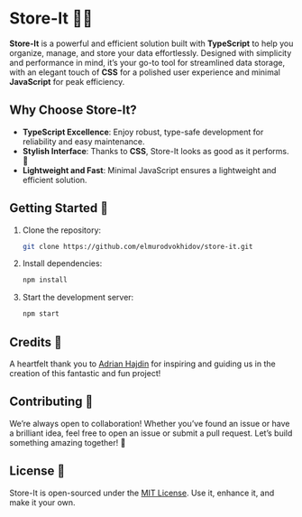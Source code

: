 # Store-It 🛒✨

**Store-It** is a powerful and efficient solution built with **TypeScript** to help you organize, manage, and store your data effortlessly. Designed with simplicity and performance in mind, it’s your go-to tool for streamlined data storage, with an elegant touch of **CSS** for a polished user experience and minimal **JavaScript** for peak efficiency.

## Why Choose Store-It?

- **TypeScript Excellence**: Enjoy robust, type-safe development for reliability and easy maintenance.
- **Stylish Interface**: Thanks to **CSS**, Store-It looks as good as it performs. 🎨
- **Lightweight and Fast**: Minimal JavaScript ensures a lightweight and efficient solution.

## Getting Started 🚀

1. Clone the repository:
   ```bash
   git clone https://github.com/elmurodvokhidov/store-it.git
   ```
2. Install dependencies:
   ```bash
   npm install
   ```
3. Start the development server:
   ```bash
   npm start
   ```
   
## Credits 🙌

A heartfelt thank you to [Adrian Hajdin](https://github.com/adrianhajdin) for inspiring and guiding us in the creation of this fantastic and fun project!

## Contributing 🤝

We’re always open to collaboration! Whether you’ve found an issue or have a brilliant idea, feel free to open an issue or submit a pull request. Let’s build something amazing together! 🌟

## License 📜

Store-It is open-sourced under the [MIT License](LICENSE). Use it, enhance it, and make it your own.